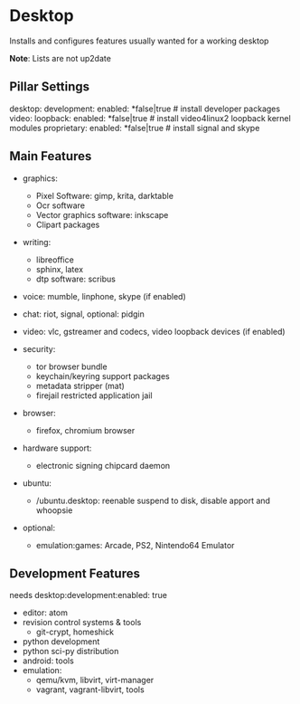 # Desktop

Installs and configures features usually wanted for a working desktop

**Note**: Lists are not up2date

## Pillar Settings

desktop:
  development:
    enabled:   *false|true      # install developer packages
  video:
    loopback:
      enabled: *false|true      # install video4linux2 loopback kernel modules
  proprietary:
    enabled:   *false|true      # install signal and skype

## Main Features

* graphics:
    * Pixel Software: gimp, krita, darktable
    * Ocr software
    * Vector graphics software: inkscape
    * Clipart packages

* writing:
    * libreoffice
    * sphinx, latex
    * dtp software: scribus

* voice: mumble, linphone, skype (if enabled)

* chat: riot, signal, optional: pidgin

* video: vlc, gstreamer and codecs, video loopback devices (if enabled)

* security:
    * tor browser bundle
    * keychain/keyring support packages
    * metadata stripper (mat)
    * firejail restricted application jail

* browser:
    * firefox, chromium browser

* hardware support:
    * electronic signing chipcard daemon

* ubuntu:
    * /ubuntu.desktop: reenable suspend to disk, disable apport and whoopsie

* optional:
    * emulation:games: Arcade, PS2, Nintendo64 Emulator

## Development Features

needs desktop:development:enabled: true

* editor: atom
* revision control systems & tools
    * git-crypt, homeshick
* python development
* python sci-py distribution
* android: tools
* emulation:
  * qemu/kvm, libvirt, virt-manager
  * vagrant, vagrant-libvirt, tools
